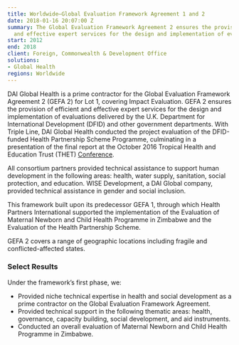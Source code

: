 ```yaml
---
title: Worldwide—Global Evaluation Framework Agreement 1 and 2
date: 2018-01-16 20:07:00 Z
summary: The Global Evaluation Framework Agreement 2 ensures the provision of efficient
  and effective expert services for the design and implementation of evaluations.
start: 2012
end: 2018
client: Foreign, Commonwealth & Development Office
solutions:
- Global Health
regions: Worldwide
---
```


DAI Global Health is a prime contractor for the Global Evaluation Framework Agreement 2 (GEFA 2) for Lot 1, covering Impact Evaluation. GEFA 2 ensures the provision of efficient and effective expert services for the design and implementation of evaluations delivered by the U.K. Department for International Development (DFID) and other government departments. With Triple Line, DAI Global Health conducted the project evaluation of the DFID-funded Health Partnership Scheme Programme, culminating in a presentation of the final report at the October 2016 Tropical Health and Education Trust (THET) [Conference](http://globalhealth.org/event/thet-annual-conference-2016/).

All consortium partners provided technical assistance to support human development in the following areas: health, water supply, sanitation, social protection, and education. WISE Development, a DAI Global company, provided technical assistance in gender and social inclusion.

This framework built upon its predecessor GEFA 1, through which Health Partners International supported the implementation of the Evaluation of Maternal Newborn and Child Health Programme in Zimbabwe and the Evaluation of the Health Partnership Scheme.

GEFA 2 covers a range of geographic locations including fragile and conflicted-affected states.

### Select Results

Under the framework’s first phase, we: 

* Provided niche technical expertise in health and social development as a prime contractor on the Global Evaluation Framework Agreement.
* Provided technical support in the following thematic areas: health, governance, capacity building, social development, and aid instruments.
* Conducted an overall evaluation of Maternal Newborn and Child Health Programme in Zimbabwe.